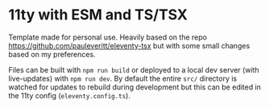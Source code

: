 # 11ty with ESM and TS/TSX

Template made for personal use. Heavily based on the repo https://github.com/pauleveritt/eleventy-tsx but with some small changes based on my preferences.

Files can be built with `npm run build` or deployed to a local dev server (with live-updates) with `npm run dev`. By default the entire `src/` directory is watched for updates to rebuild during development but this can be edited in the 11ty config (`eleventy.config.ts`).
